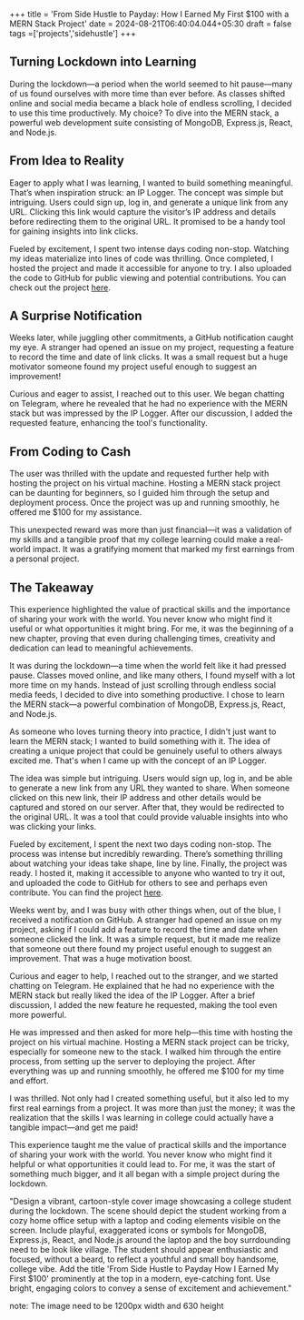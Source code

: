 +++
title = 'From Side Hustle to Payday: How I Earned My First $100 with a MERN Stack Project'
date = 2024-08-21T06:40:04.044+05:30
draft = false
tags =['projects','sidehustle']
+++ 

## **Turning Lockdown into Learning**

During the lockdown—a period when the world seemed to hit pause—many of us found ourselves with more time than ever before. As classes shifted online and social media became a black hole of endless scrolling, I decided to use this time productively. My choice? To dive into the MERN stack, a powerful web development suite consisting of MongoDB, Express.js, React, and Node.js.

## **From Idea to Reality**

Eager to apply what I was learning, I wanted to build something meaningful. That’s when inspiration struck: an IP Logger. The concept was simple but intriguing. Users could sign up, log in, and generate a unique link from any URL. Clicking this link would capture the visitor’s IP address and details before redirecting them to the original URL. It promised to be a handy tool for gaining insights into link clicks.

Fueled by excitement, I spent two intense days coding non-stop. Watching my ideas materialize into lines of code was thrilling. Once completed, I hosted the project and made it accessible for anyone to try. I also uploaded the code to GitHub for public viewing and potential contributions. You can check out the project [here](https://github.com/programmerraja/IpLogger).

## **A Surprise Notification**

Weeks later, while juggling other commitments, a GitHub notification caught my eye. A stranger had opened an issue on my project, requesting a feature to record the time and date of link clicks. It was a small request but a huge motivator someone found my project useful enough to suggest an improvement!

Curious and eager to assist, I reached out to this user. We began chatting on Telegram, where he revealed that he had no experience with the MERN stack but was impressed by the IP Logger. After our discussion, I added the requested feature, enhancing the tool's functionality.

## **From Coding to Cash**

The user was thrilled with the update and requested further help with hosting the project on his virtual machine. Hosting a MERN stack project can be daunting for beginners, so I guided him through the setup and deployment process. Once the project was up and running smoothly, he offered me $100 for my assistance.

This unexpected reward was more than just financial—it was a validation of my skills and a tangible proof that my college learning could make a real-world impact. It was a gratifying moment that marked my first earnings from a personal project.

## **The Takeaway**

This experience highlighted the value of practical skills and the importance of sharing your work with the world. You never know who might find it useful or what opportunities it might bring. For me, it was the beginning of a new chapter, proving that even during challenging times, creativity and dedication can lead to meaningful achievements.














It was during the lockdown—a time when the world felt like it had pressed pause. Classes moved online, and like many others, I found myself with a lot more time on my hands. Instead of just scrolling through endless social media feeds, I decided to dive into something productive. I chose to learn the MERN stack—a powerful combination of MongoDB, Express.js, React, and Node.js.

As someone who loves turning theory into practice, I didn't just want to learn the MERN stack; I wanted to build something with it. The idea of creating a unique project that could be genuinely useful to others always excited me. That's when I came up with the concept of an IP Logger.

The idea was simple but intriguing. Users would sign up, log in, and be able to generate a new link from any URL they wanted to share. When someone clicked on this new link, their IP address and other details would be captured and stored on our server. After that, they would be redirected to the original URL. It was a tool that could provide valuable insights into who was clicking your links.

Fueled by excitement, I spent the next two days coding non-stop. The process was intense but incredibly rewarding. There’s something thrilling about watching your ideas take shape, line by line. Finally, the project was ready. I hosted it, making it accessible to anyone who wanted to try it out, and uploaded the code to GitHub for others to see and perhaps even contribute. You can find the project [here](https://github.com/programmerraja/IpLogger).

Weeks went by, and I was busy with other things when, out of the blue, I received a notification on GitHub. A stranger had opened an issue on my project, asking if I could add a feature to record the time and date when someone clicked the link. It was a simple request, but it made me realize that someone out there found my project useful enough to suggest an improvement. That was a huge motivation boost.

Curious and eager to help, I reached out to the stranger, and we started chatting on Telegram. He explained that he had no experience with the MERN stack but really liked the idea of the IP Logger. After a brief discussion, I added the new feature he requested, making the tool even more powerful.

He was impressed and then asked for more help—this time with hosting the project on his virtual machine. Hosting a MERN stack project can be tricky, especially for someone new to the stack. I walked him through the entire process, from setting up the server to deploying the project. After everything was up and running smoothly, he offered me $100 for my time and effort.

I was thrilled. Not only had I created something useful, but it also led to my first real earnings from a project. It was more than just the money; it was the realization that the skills I was learning in college could actually have a tangible impact—and get me paid!

This experience taught me the value of practical skills and the importance of sharing your work with the world. You never know who might find it helpful or what opportunities it could lead to. For me, it was the start of something much bigger, and it all began with a simple project during the lockdown.



"Design a vibrant, cartoon-style cover image showcasing a college student during the lockdown. The scene should depict the student working from a cozy home office setup with a laptop and coding elements visible on the screen. Include playful, exaggerated icons or symbols for MongoDB, Express.js, React, and Node.js around the laptop and the boy surrdounding need to be look like village. The student should appear enthusiastic and focused, without a beard, to reflect a youthful and small boy handsome, college vibe. Add the title 'From Side Hustle to Payday How I Earned My First $100' prominently at the top in a modern, eye-catching font. Use bright, engaging colors to convey a sense of excitement and achievement."

 note: The image need to be 1200px width and 630 height